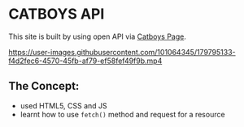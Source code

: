 # CATBOYS API <br/>

This site is built by using open API via [Catboys Page](https://catboys.com/api).

https://user-images.githubusercontent.com/101064345/179795133-f4d2fec6-4570-45fb-af79-ef58fef49f9b.mp4

## The Concept:
- used HTML5, CSS and JS 
- learnt how to use `fetch()` method and request for a resource

